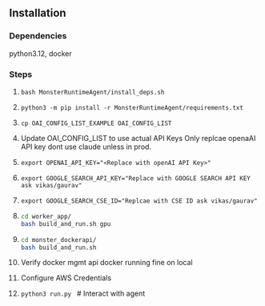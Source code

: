 

## Installation

### Dependencies

python3.12, docker

### Steps

1. ```bash MonsterRuntimeAgent/install_deps.sh```

2. ```python3 -m pip install -r MonsterRuntimeAgent/requirements.txt```

3. ```cp OAI_CONFIG_LIST_EXAMPLE OAI_CONFIG_LIST```

4. Update OAI_CONFIG_LIST to use actual API Keys Only replcae openaAI API key dont use claude unless in prod.

5. ```export OPENAI_API_KEY="<Replace with openAI API Key>"```

6. ```export GOOGLE_SEARCH_API_KEY="Replace with GOOGLE SEARCH API KEY ask vikas/gaurav"```

7. ```export GOOGLE_SEARCH_CSE_ID="Replcae with CSE ID ask vikas/gaurav"```

8.  ```bash
    cd worker_app/
    bash build_and_run.sh gpu
    ```

9.  ```bash
    cd monster_dockerapi/
    bash build_and_run.sh
    ```

10. Verify docker mgmt api docker running fine on local

11. Configure AWS Credentials

12. ```python3 run.py ``` # Interact with agent
